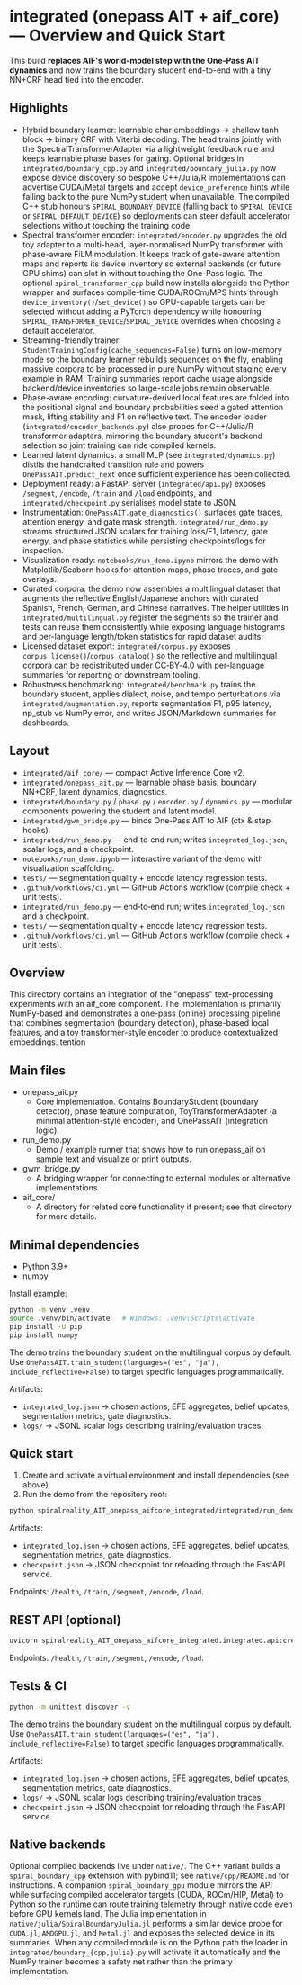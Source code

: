 # integrated (onepass AIT + aif_core) — Overview and Quick Start

This build **replaces AIF's world-model step with the One‑Pass AIT dynamics** and now trains the
boundary student end-to-end with a tiny NN+CRF head tied into the encoder.

## Highlights
- Hybrid boundary learner: learnable char embeddings → shallow tanh block → binary CRF with
  Viterbi decoding.  The head trains jointly with the SpectralTransformerAdapter via a
  lightweight feedback rule and keeps learnable phase bases for gating.  Optional bridges in
  `integrated/boundary_cpp.py` and `integrated/boundary_julia.py` now expose device discovery so
  bespoke C++/Julia/R implementations can advertise CUDA/Metal targets and accept `device_preference`
  hints while falling back to the pure NumPy student when unavailable.  The compiled C++ stub
  honours `SPIRAL_BOUNDARY_DEVICE` (falling back to `SPIRAL_DEVICE` or `SPIRAL_DEFAULT_DEVICE`) so
  deployments can steer default accelerator selections without touching the training code.
- Spectral transformer encoder: `integrated/encoder.py` upgrades the old toy adapter to a
  multi-head, layer-normalised NumPy transformer with phase-aware FiLM modulation.  It keeps track
  of gate-aware attention maps and reports its device inventory so external backends (or future GPU
  shims) can slot in without touching the One-Pass logic.  The optional
  `spiral_transformer_cpp` build now installs alongside the Python wrapper and surfaces
  compile-time CUDA/ROCm/MPS hints through `device_inventory()`/`set_device()` so GPU-capable
  targets can be selected without adding a PyTorch dependency while honouring
  `SPIRAL_TRANSFORMER_DEVICE`/`SPIRAL_DEVICE` overrides when choosing a default accelerator.
- Streaming-friendly trainer: `StudentTrainingConfig(cache_sequences=False)` turns on
  low-memory mode so the boundary learner rebuilds sequences on the fly, enabling massive
  corpora to be processed in pure NumPy without staging every example in RAM. Training summaries
  report cache usage alongside backend/device inventories so large-scale jobs remain observable.
- Phase-aware encoding: curvature-derived local features are folded into the positional signal and
  boundary probabilities seed a gated attention mask, lifting stability and F1 on reflective text.
  The encoder loader (`integrated/encoder_backends.py`) also probes for C++/Julia/R transformer
  adapters, mirroring the boundary student's backend selection so joint training can ride compiled
  kernels.
- Learned latent dynamics: a small MLP (see `integrated/dynamics.py`) distils the handcrafted
  transition rule and powers `OnePassAIT.predict_next` once sufficient experience has been
  collected.
- Deployment ready: a FastAPI server (`integrated/api.py`) exposes `/segment`, `/encode`, `/train`
  and `/load` endpoints, and `integrated/checkpoint.py` serialises model state to JSON.
- Instrumentation: `OnePassAIT.gate_diagnostics()` surfaces gate traces, attention energy, and gate
  mask strength.  `integrated/run_demo.py` streams structured JSON scalars for training loss/F1,
  latency, gate energy, and phase statistics while persisting checkpoints/logs for inspection.
- Visualization ready: `notebooks/run_demo.ipynb` mirrors the demo with Matplotlib/Seaborn hooks for
  attention maps, phase traces, and gate overlays.
- Curated corpora: the demo now assembles a multilingual dataset that augments the reflective
  English/Japanese anchors with curated Spanish, French, German, and Chinese narratives. The helper
  utilities in `integrated/multilingual.py` register the segments so the trainer and tests can reuse
  them consistently while exposing language histograms and per-language length/token statistics for
  rapid dataset audits.
- Licensed dataset export: `integrated/corpus.py` exposes `corpus_license()`/`corpus_catalog()` so the
  reflective and multilingual corpora can be redistributed under CC‑BY‑4.0 with per-language
  summaries for reporting or downstream tooling.
- Robustness benchmarking: `integrated/benchmark.py` trains the boundary student, applies dialect,
  noise, and tempo perturbations via `integrated/augmentation.py`, reports segmentation F1, p95
  latency, np_stub vs NumPy error, and writes JSON/Markdown summaries for dashboards.

## Layout
- `integrated/aif_core/` — compact Active Inference Core v2.
- `integrated/onepass_ait.py` — learnable phase basis, boundary NN+CRF, latent dynamics, diagnostics.
- `integrated/boundary.py` / `phase.py` / `encoder.py` / `dynamics.py` — modular components powering
  the student and latent model.
- `integrated/gwm_bridge.py` — binds One‑Pass AIT to AIF (ctx & step hooks).
- `integrated/run_demo.py` — end‑to‑end run; writes `integrated_log.json`, scalar logs, and a
  checkpoint.
- `notebooks/run_demo.ipynb` — interactive variant of the demo with visualization scaffolding.
- `tests/` — segmentation quality + encode latency regression tests.
- `.github/workflows/ci.yml` — GitHub Actions workflow (compile check + unit tests).
- `integrated/run_demo.py` — end‑to‑end run; writes `integrated_log.json` and a checkpoint.
- `tests/` — segmentation quality + encode latency regression tests.
- `.github/workflows/ci.yml` — GitHub Actions workflow (compile check + unit tests).
  
## Overview

This directory contains an integration of the "onepass" text-processing experiments with an aif_core component. The implementation is primarily NumPy-based and demonstrates a one-pass (online) processing pipeline that combines segmentation (boundary detection), phase-based local features, and a toy transformer-style encoder to produce contextualized embeddings.
tention

## Main files

- onepass_ait.py
  - Core implementation. Contains BoundaryStudent (boundary detector), phase feature computation, ToyTransformerAdapter (a minimal attention-style encoder), and OnePassAIT (integration logic).
- run_demo.py
  - Demo / example runner that shows how to run onepass_ait on sample text and visualize or print outputs.
- gwm_bridge.py
  - A bridging wrapper for connecting to external modules or alternative implementations.
- aif_core/
  - A directory for related core functionality if present; see that directory for more details.

## Minimal dependencies

- Python 3.9+
- numpy

Install example:

```bash
python -m venv .venv
source .venv/bin/activate   # Windows: .venv\Scripts\activate
pip install -U pip
pip install numpy
```

The demo trains the boundary student on the multilingual corpus by default. Use
`OnePassAIT.train_student(languages=("es", "ja"), include_reflective=False)` to target specific
languages programmatically.

Artifacts:
- `integrated_log.json` → chosen actions, EFE aggregates, belief updates, segmentation metrics,
  gate diagnostics.
- `logs/` → JSONL scalar logs describing training/evaluation traces.
## Quick start

1. Create and activate a virtual environment and install dependencies (see above).
2. Run the demo from the repository root:

```bash
python spiralreality_AIT_onepass_aifcore_integrated/integrated/run_demo.py
```

Artifacts:
- `integrated_log.json` → chosen actions, EFE aggregates, belief updates, segmentation metrics,
  gate diagnostics.
- `checkpoint.json` → JSON checkpoint for reloading through the FastAPI service.

Endpoints: `/health`, `/train`, `/segment`, `/encode`, `/load`.

## REST API (optional)
```bash
uvicorn spiralreality_AIT_onepass_aifcore_integrated.integrated.api:create_app --factory
```

Endpoints: `/health`, `/train`, `/segment`, `/encode`, `/load`.

## Tests & CI
```bash
python -m unittest discover -v
```

The demo trains the boundary student on the multilingual corpus by default. Use
`OnePassAIT.train_student(languages=("es", "ja"), include_reflective=False)` to target specific
languages programmatically.

Artifacts:
- `integrated_log.json` → chosen actions, EFE aggregates, belief updates, segmentation metrics,
  gate diagnostics.
- `logs/` → JSONL scalar logs describing training/evaluation traces.
- `checkpoint.json` → JSON checkpoint for reloading through the FastAPI service.


## Native backends

Optional compiled backends live under `native/`.  The C++ variant builds a
`spiral_boundary_cpp` extension with pybind11; see `native/cpp/README.md` for
instructions.  A companion `spiral_boundary_gpu` module mirrors the API while
surfacing compiled accelerator targets (CUDA, ROCm/HIP, Metal) to Python so the
runtime can route training telemetry through native code even before GPU
kernels land.  The Julia implementation in `native/julia/SpiralBoundaryJulia.jl`
performs a similar device probe for `CUDA.jl`, `AMDGPU.jl`, and `Metal.jl` and
exposes the selected device in its summaries.  When any compiled module is on
the Python path the loader in `integrated/boundary_{cpp,julia}.py` will activate
it automatically and the NumPy trainer becomes a safety net rather than the
primary implementation.
